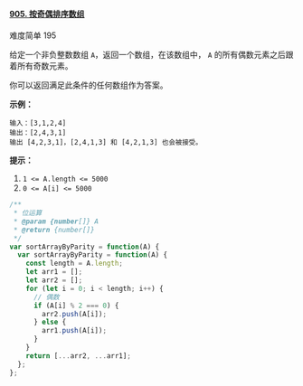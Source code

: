 #### [905. 按奇偶排序数组](https://leetcode-cn.com/problems/sort-array-by-parity/)

难度简单 195

给定一个非负整数数组 `A`，返回一个数组，在该数组中， `A` 的所有偶数元素之后跟着所有奇数元素。

你可以返回满足此条件的任何数组作为答案。

**示例：**

```
输入：[3,1,2,4]
输出：[2,4,3,1]
输出 [4,2,3,1]，[2,4,1,3] 和 [4,2,1,3] 也会被接受。
```

**提示：**

1. `1 <= A.length <= 5000`
2. `0 <= A[i] <= 5000`

```js
/**
 * 位运算
 * @param {number[]} A
 * @return {number[]}
 */
var sortArrayByParity = function(A) {
  var sortArrayByParity = function(A) {
    const length = A.length;
    let arr1 = [];
    let arr2 = [];
    for (let i = 0; i < length; i++) {
      // 偶数
      if (A[i] % 2 === 0) {
        arr2.push(A[i]);
      } else {
        arr1.push(A[i]);
      }
    }
    return [...arr2, ...arr1];
  };
};
```
